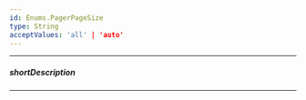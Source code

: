 ```yaml
---
id: Enums.PagerPageSize
type: String
acceptValues: 'all' | 'auto'
---
```

---
##### shortDescription
<!-- Description goes here -->

---
<!-- Description goes here -->